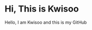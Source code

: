# Hi, This is Kwisoo

<head>
</head>

<p class=testing>Hello, I am Kwisoo and this is my GitHub</p>
